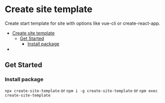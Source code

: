 # Create site template

Create start template for site with options like vue-cli or create-react-app.

- [Create site template](#create-site-template)
	- [Get Started](#get-started)
		- [Install package](#install-package)
-

## Get Started

### Install package

`npx create-site-template`
or
`npm i -g create-site-template`
or
`npm exec create-site-template`
